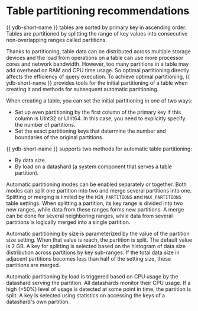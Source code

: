 # Table partitioning recommendations

{{ ydb-short-name }} tables are sorted by primary key in ascending order. Tables are partitioned by splitting the range of key values into consecutive non-overlapping ranges called partitions.

Thanks to partitioning, table data can be distributed across multiple storage devices and the load from operations on a table can use more processor cores and network bandwidth. However, too many partitions in a table may add overhead on RAM and CPU time usage. So optimal partitioning directly affects the efficiency of query execution. To achieve optimal partitioning, {{ ydb-short-name }} provides tools for the initial partitioning of a table when creating it and methods for subsequent automatic partitioning.

When creating a table, you can set the initial partitioning in one of two ways:

* Set up even partitioning by the first column of the primary key if this column is UInt32 or UInt64. In this case, you need to explicitly specify the number of partitions.
* Set the exact partitioning keys that determine the number and boundaries of the original partitions.

{{ ydb-short-name }} supports two methods for automatic table partitioning:

* By data size.
* By load on a datashard (a system component that serves a table partition).

Automatic partitioning modes can be enabled separately or together. Both modes can split one partition into two and merge several partitions into one. Splitting or merging is limited by the ```MIN_PARTITIONS``` and ```MAX_PARTITIONS``` table settings. When splitting a partition, its key range is divided into two new ranges, while data from these ranges forms new partitions. A merge can be done for several neighboring ranges, while data from several partitions is logically merged into a single partition.

Automatic partitioning by size is parameterized by the value of the partition size setting. When that value is reach, the partition is split. The default value is 2 GB. A key for splitting is selected based on the histogram of data size distribution across partitions by key sub-ranges. If the total data size in adjacent partitions becomes less than half of the setting size, these partitions are merged.

Automatic partitioning by load is triggered based on CPU usage by the datashard serving the partition. All datashards monitor their CPU usage. If a high (>50%) level of usage is detected at some point in time, the partition is split. A key is selected using statistics on accessing the keys of a datashard's own partition.

